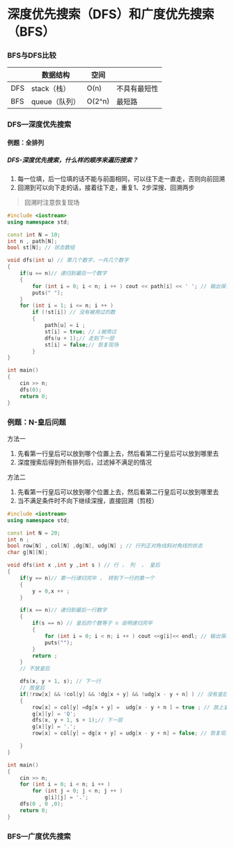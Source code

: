 # 深度优先搜索（DFS）和广度优先搜索（BFS）

### BFS与DFS比较

|     | 数据结构      | 空间     |        |
| --- | --------- | ------ | ------ |
| DFS | stack（栈）  | O(n)   | 不具有最短性 |
| BFS | queue（队列） | O(2^n) | 最短路    |

### DFS—深度优先搜索

#### 例题：全排列

##### DFS-深度优先搜索，什么样的顺序来遍历搜索？

1. 每一位填，后一位填的话不能与前面相同，可以往下走一直走，否则向前回溯
2. 回溯到可以向下走的话，接着往下走，重复1、2步深搜、回溯两步

> 回溯时注意恢复现场

```c++
#include <iostream>
using namespace std;

const int N = 10;
int n , path[N];
bool st[N]; // 状态数组

void dfs(int u) // 第几个数字，一共几个数字
{
    if(u == n)// 递归到最后一个数字
    {
        for (int i = 0; i < n; i ++ ) cout << path[i] << ' '; // 输出保存的结果
        puts(" ");
    }
    for (int i = 1; i <= n; i ++ )
        if (!st[i]) // 没有被用过的数
        {
            path[u] = i ;
            st[i] = true; // i被用过
            dfs(u + 1);// 走到下一层
            st[i] = false;// 恢复现场
        }
}

int main()
{
    cin >> n;
    dfs(0);
    return 0;
}
```

### 例题：N-皇后问题

方法一

1. 先看第一行皇后可以放到哪个位置上去，然后看第二行皇后可以放到哪里去
2. 深度搜索后得到所有排列后，过滤掉不满足的情况

方法二

1. 先看第一行皇后可以放到哪个位置上去，然后看第二行皇后可以放到哪里去
2. 当不满足条件时不向下继续深搜，直接回溯（剪枝）

```c++
#include <iostream>
using namespace std;

const int N = 20;
int n ;
bool row[N] , col[N] ,dg[N], udg[N] ; // 行列正对角线斜对角线的状态
char g[N][N];

void dfs(int x ,int y ,int s ) // 行 ， 列  ， 皇后
{
    if(y == n)// 第一行递归完毕 ， 转到下一行的第一个
    {
        y = 0,x ++ ;
    }

    if(x == n)// 递归到最后一行数字
    {
        if(s == n) // 皇后的个数等于 n 说明递归完毕
        {
            for (int i = 0; i < n; i ++ ) cout <<g[i]<< endl; // 输出保存的结果
            puts("");
        }
        return ;
    }
    // 不放皇后

    dfs(x, y + 1, s); // 下一行
    // 放皇后
    if(!row[x] && !col[y] && !dg[x + y] && !udg[x - y + n] ) // 没有皇后
    {
        row[x] = col[y] =dg[x + y] =  udg[x - y + n ] = true ; // 放上皇后
        g[x][y] = 'Q';
        dfs(x, y + 1, s + 1);// 下一层
        g[x][y] = '.';
        row[x] = col[y] = dg[x + y] = udg[x - y + n] = false; // 恢复现场

    }
}

int main()
{
    cin >> n;
    for (int i = 0; i < n; i ++ )
        for (int j = 0; j < n; j ++ )
            g[i][j] = '.';
    dfs(0 , 0 ,0);
    return 0;
}
```

### BFS—广度优先搜索

